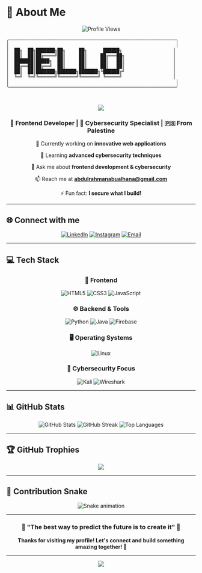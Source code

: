 # 💫 About Me

<div align="center">
  
![Profile Views](https://komarev.com/ghpvc/?username=d7mo25&label=Profile%20views&color=0e75b6&style=flat)

</div>

```ascii
╭──────────────────────────────────────────────────────────────╮
│                                                              │
│  ██╗  ██╗███████╗██╗     ██╗      ██████╗                   │
│  ██║  ██║██╔════╝██║     ██║     ██╔═══██╗                  │
│  ███████║█████╗  ██║     ██║     ██║   ██║                  │
│  ██╔══██║██╔══╝  ██║     ██║     ██║   ██║                  │
│  ██║  ██║███████╗███████╗███████╗╚██████╔╝                  │
│  ╚═╝  ╚═╝╚══════╝╚══════╝╚══════╝ ╚═════╝                   │
│                                                              │
╰──────────────────────────────────────────────────────────────╯
```

<h1 align="center">
  <img src="https://readme-typing-svg.herokuapp.com/?font=Righteous&size=35&center=true&vCenter=true&width=500&height=70&duration=4000&lines=Hi+There!+👋;+I'm+Abdelrahman!;" />
</h1>

<h3 align="center">🚀 Frontend Developer | 🔐 Cybersecurity Specialist | 🇵🇸 From Palestine</h3>

<div align="center">
  
  🔭 Currently working on **innovative web applications**
  
  🌱 Learning **advanced cybersecurity techniques**
  
  💬 Ask me about **frontend development & cybersecurity**
  
  📫 Reach me at **abdulrahmanabualhana@gmail.com**
  
  ⚡ Fun fact: **I secure what I build!**

</div>

---

## 🌐 Connect with me

<div align="center">
  
[![LinkedIn](https://img.shields.io/badge/LinkedIn-%230077B5.svg?logo=linkedin&logoColor=white)](www.linkedin.com/in/abdelrahman-m-k-abualhana-0a40ba283)
[![Instagram](https://img.shields.io/badge/Instagram-%23E4405F.svg?logo=Instagram&logoColor=white)](https://www.instagram.com/d7mo_25/)
[![Email](https://img.shields.io/badge/Email-D14836?logo=gmail&logoColor=white)](mailto:abdulrahmanabualhana@gmail.com)

</div>

---

## 💻 Tech Stack

<div align="center">

### 🎨 Frontend
![HTML5](https://img.shields.io/badge/html5-%23E34F26.svg?style=for-the-badge&logo=html5&logoColor=white)
![CSS3](https://img.shields.io/badge/css3-%231572B6.svg?style=for-the-badge&logo=css3&logoColor=white)
![JavaScript](https://img.shields.io/badge/javascript-%23323330.svg?style=for-the-badge&logo=javascript&logoColor=%23F7DF1E)

### ⚙️ Backend & Tools
![Python](https://img.shields.io/badge/python-3670A0?style=for-the-badge&logo=python&logoColor=ffdd54)
![Java](https://img.shields.io/badge/java-%23ED8B00.svg?style=for-the-badge&logo=openjdk&logoColor=white)
![Firebase](https://img.shields.io/badge/firebase-%23039BE5.svg?style=for-the-badge&logo=firebase)

### 🖥️ Operating Systems
![Linux](https://img.shields.io/badge/Linux-FCC624?style=for-the-badge&logo=linux&logoColor=black)

### 🔐 Cybersecurity Focus
![Kali](https://img.shields.io/badge/Kali-268BEE?style=for-the-badge&logo=kalilinux&logoColor=white)
![Wireshark](https://img.shields.io/badge/Wireshark-1679A7?style=for-the-badge&logo=wireshark&logoColor=white)

</div>

---

## 📊 GitHub Stats

<div align="center">

<img src="https://github-readme-stats.vercel.app/api?username=d7mo25&theme=dark&hide_border=false&include_all_commits=false&count_private=false" alt="GitHub Stats" />

<img src="https://github-readme-streak-stats.herokuapp.com/?user=d7mo25&theme=dark&hide_border=false" alt="GitHub Streak" />

<img src="https://github-readme-stats.vercel.app/api/top-langs/?username=d7mo25&theme=dark&hide_border=false&include_all_commits=false&count_private=false&layout=compact" alt="Top Languages" />

</div>

---

## 🏆 GitHub Trophies

<div align="center">

![](https://github-profile-trophy.vercel.app/?username=d7mo25&theme=radical&no-frame=false&no-bg=true&margin-w=4)

</div>

---

## 🐍 Contribution Snake

<div align="center">

![Snake animation](https://github.com/d7mo25/d7mo25/blob/output/github-contribution-grid-snake.svg)

</div>

---

<div align="center">

### 🌟 "The best way to predict the future is to create it" 🌟

**Thanks for visiting my profile! Let's connect and build something amazing together! 🚀**

</div>

---

<div align="center">
  <img src="https://capsule-render.vercel.app/api?type=waving&color=gradient&height=100&section=footer"/>
</div>
